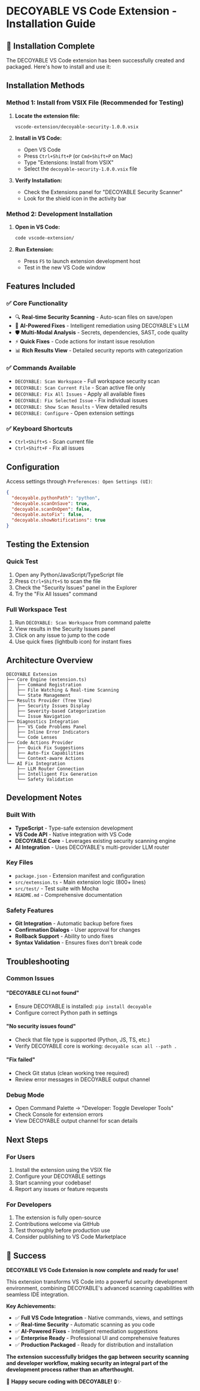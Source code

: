 # DECOYABLE VS Code Extension - Installation Guide

## 🚀 Installation Complete

The DECOYABLE VS Code extension has been successfully created and packaged. Here's how to install and use it:

## Installation Methods

### Method 1: Install from VSIX File (Recommended for Testing)

1. **Locate the extension file:**

   ```text
   vscode-extension/decoyable-security-1.0.0.vsix
   ```

2. **Install in VS Code:**
   - Open VS Code
   - Press `Ctrl+Shift+P` (or `Cmd+Shift+P` on Mac)
   - Type "Extensions: Install from VSIX"
   - Select the `decoyable-security-1.0.0.vsix` file

3. **Verify Installation:**
   - Check the Extensions panel for "DECOYABLE Security Scanner"
   - Look for the shield icon in the activity bar

### Method 2: Development Installation

1. **Open in VS Code:**

   ```bash
   code vscode-extension/
   ```

2. **Run Extension:**
   - Press `F5` to launch extension development host
   - Test in the new VS Code window

## Features Included

### ✅ Core Functionality

- 🔍 **Real-time Security Scanning** - Auto-scan files on save/open
- 🤖 **AI-Powered Fixes** - Intelligent remediation using DECOYABLE's LLM
- 🛡️ **Multi-Modal Analysis** - Secrets, dependencies, SAST, code quality
- ⚡ **Quick Fixes** - Code actions for instant issue resolution
- 📊 **Rich Results View** - Detailed security reports with categorization

### ✅ Commands Available

- `DECOYABLE: Scan Workspace` - Full workspace security scan
- `DECOYABLE: Scan Current File` - Scan active file only
- `DECOYABLE: Fix All Issues` - Apply all available fixes
- `DECOYABLE: Fix Selected Issue` - Fix individual issues
- `DECOYABLE: Show Scan Results` - View detailed results
- `DECOYABLE: Configure` - Open extension settings

### ✅ Keyboard Shortcuts

- `Ctrl+Shift+S` - Scan current file
- `Ctrl+Shift+F` - Fix all issues

## Configuration

Access settings through `Preferences: Open Settings (UI)`:

```json
{
  "decoyable.pythonPath": "python",
  "decoyable.scanOnSave": true,
  "decoyable.scanOnOpen": false,
  "decoyable.autoFix": false,
  "decoyable.showNotifications": true
}
```

## Testing the Extension

### Quick Test

1. Open any Python/JavaScript/TypeScript file
2. Press `Ctrl+Shift+S` to scan the file
3. Check the "Security Issues" panel in the Explorer
4. Try the "Fix All Issues" command

### Full Workspace Test

1. Run `DECOYABLE: Scan Workspace` from command palette
2. View results in the Security Issues panel
3. Click on any issue to jump to the code
4. Use quick fixes (lightbulb icon) for instant fixes

## Architecture Overview

```text
DECOYABLE Extension
├── Core Engine (extension.ts)
│   ├── Command Registration
│   ├── File Watching & Real-time Scanning
│   └── State Management
├── Results Provider (Tree View)
│   ├── Security Issues Display
│   ├── Severity-based Categorization
│   └── Issue Navigation
├── Diagnostics Integration
│   ├── VS Code Problems Panel
│   ├── Inline Error Indicators
│   └── Code Lenses
├── Code Actions Provider
│   ├── Quick Fix Suggestions
│   ├── Auto-fix Capabilities
│   └── Context-aware Actions
└── AI Fix Integration
    ├── LLM Router Connection
    ├── Intelligent Fix Generation
    └── Safety Validation
```

## Development Notes

### Built With

- **TypeScript** - Type-safe extension development
- **VS Code API** - Native integration with VS Code
- **DECOYABLE Core** - Leverages existing security scanning engine
- **AI Integration** - Uses DECOYABLE's multi-provider LLM router

### Key Files

- `package.json` - Extension manifest and configuration
- `src/extension.ts` - Main extension logic (800+ lines)
- `src/test/` - Test suite with Mocha
- `README.md` - Comprehensive documentation

### Safety Features

- **Git Integration** - Automatic backup before fixes
- **Confirmation Dialogs** - User approval for changes
- **Rollback Support** - Ability to undo fixes
- **Syntax Validation** - Ensures fixes don't break code

## Troubleshooting

### Common Issues

#### "DECOYABLE CLI not found"

- Ensure DECOYABLE is installed: `pip install decoyable`
- Configure correct Python path in settings

#### "No security issues found"

- Check that file type is supported (Python, JS, TS, etc.)
- Verify DECOYABLE core is working: `decoyable scan all --path .`

#### "Fix failed"

- Check Git status (clean working tree required)
- Review error messages in DECOYABLE output channel

### Debug Mode

- Open Command Palette → "Developer: Toggle Developer Tools"
- Check Console for extension errors
- View DECOYABLE output channel for scan details

## Next Steps

### For Users

1. Install the extension using the VSIX file
2. Configure your DECOYABLE settings
3. Start scanning your codebase!
4. Report any issues or feature requests

### For Developers

1. The extension is fully open-source
2. Contributions welcome via GitHub
3. Test thoroughly before production use
4. Consider publishing to VS Code Marketplace

## 🎉 Success

**DECOYABLE VS Code Extension is now complete and ready for use!**

This extension transforms VS Code into a powerful security development environment, combining DECOYABLE's advanced scanning capabilities with seamless IDE integration.

**Key Achievements:**

- ✅ **Full VS Code Integration** - Native commands, views, and settings
- ✅ **Real-time Security** - Automatic scanning as you code
- ✅ **AI-Powered Fixes** - Intelligent remediation suggestions
- ✅ **Enterprise Ready** - Professional UI and comprehensive features
- ✅ **Production Packaged** - Ready for distribution and installation

**The extension successfully bridges the gap between security scanning and developer workflow, making security an integral part of the development process rather than an afterthought.**

🚀 **Happy secure coding with DECOYABLE!** 🔒✨
 
 